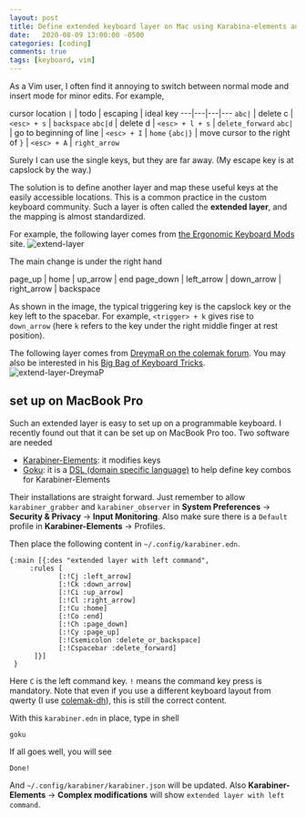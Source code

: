 ```yaml
---
layout: post
title: Define extended keyboard layer on Mac using Karabina-elements and Goku
date:   2020-08-09 13:00:00 -0500
categories: [coding]
comments: true
tags: [keyboard, vim]
---
```


As a Vim user,
I often find it annoying to switch between normal mode and insert mode
for minor edits. For example,

cursor location `|` | todo | escaping | ideal key
---|---|---|---
`abc|` | delete c | `<esc> + s` | `backspace`
`abc|d` | delete d | `<esc> + l + s` | `delete_forward`
`abc|` | go to beginning of line | `<esc> + I` | `home`
`{abc|}` | move cursor to the right of `}` | `<esc> + A` | `right_arrow`

Surely I can use the single keys, but they are far away. (My escape key is at capslock by the way.)

The solution is to define another layer and map these useful keys at the
easily accessible locations.
This is a common practice in the custom keyboard community.
Such a layer is often called the **extended layer**,
and the mapping is almost standardized.

For example, the following layer comes from [the Ergonomic Keyboard Mods](https://colemakmods.github.io/ergonomic-mods/extend.html) site.
![extend-layer](https://colemakmods.github.io/ergonomic-mods/gfx/extend_simple_ansi.png)

The main change is under the right hand

page_up | home | up_arrow | end
page_down | left_arrow | down_arrow | right_arrow | backspace

As shown in the image, the typical triggering key is the capslock key or the
key left to the spacebar.
For example, `<trigger> + k` gives rise to `down_arrow` (here `k` refers to
the key under the right middle finger at rest position).

The following layer comes from [DreymaR on the colemak forum](https://forum.colemak.com/topic/2014-extend-extra-extreme/).
You may also be interested in his [Big Bag of Keyboard Tricks](https://forum.colemak.com/topic/1467-dreymars-big-bag-of-keyboard-tricks-pklwindows-edition/).
![extend-layer-DreymaP](https://www.dropbox.com/s/111rz19f4va8jc2/Extend-ANSI-NoMod-Linux_96d.png?raw=1)


## set up on MacBook Pro

Such an extended layer is easy to set up on a programmable keyboard.
I recently found out that it can be set up on MacBook Pro too.
Two software are needed

- [Karabiner-Elements](https://karabiner-elements.pqrs.org/): it modifies keys
- [Goku](https://github.com/yqrashawn/GokuRakuJoudo): it is a
  [DSL (domain specific language)](https://en.wikipedia.org/wiki/Domain-specific_language)
  to help define key combos for Karabiner-Elements

Their installations are straight forward.
Just remember to allow `karabiner_grabber` and `karabiner_observer` in
**System Preferences** -> **Security & Privacy** -> **Input Monitoring**.
Also make sure there is a `Default` profile in **Karabiner-Elements** -> Profiles.

Then place the following content in `~/.config/karabiner.edn`.

```
{:main [{:des "extended layer with left command",
     :rules [
            [:!Cj :left_arrow]
            [:!Ck :down_arrow]
            [:!Ci :up_arrow]
            [:!Cl :right_arrow]
            [:!Cu :home]
            [:!Co :end]
            [:!Ch :page_down]
            [:!Cy :page_up]
            [:!Csemicolon :delete_or_backspace]
            [:!Cspacebar :delete_forward]
      ]}]
 }
```
Here `C` is the left command key. `!` means the command key press is mandatory.
Note that even if you use a different keyboard layout from qwerty (I use [colemak-dh](https://colemakmods.github.io/mod-dh/)),
this is still the correct content.

With this `karabiner.edn` in place, type in shell

```
goku
```

If all goes well, you will see

```
Done!
```

And `~/.config/karabiner/karabiner.json` will be updated.
Also **Karabiner-Elements** -> **Complex modifications** will show `extended layer with left command`.
